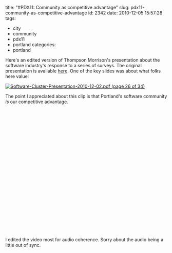 title: "#PDX11: Community as competitive advantage"
slug: pdx11-community-as-competitive-advantage
id: 2342
date: 2010-12-05 15:57:28
tags: 
- city
- community
- pdx11
- portland
categories: 
- portland

Here's an edited version of Thompson Morrison's presentation about the software industry's response to a series of surveys. The original presentation is available [here](http://pdxeconomicdevelopment.com/docs/software/Software-Cluster-Presentation-2010-12-02.pdf).  One of the key slides was about what folks here value: 

[![](http://www.chesnok.com/daily/wp-content/uploads/2010/12/Software-Cluster-Presentation-2010-12-02.pdf-page-26-of-34.jpg "Software-Cluster-Presentation-2010-12-02.pdf (page 26 of 34)")](http://www.chesnok.com/daily/wp-content/uploads/2010/12/Software-Cluster-Presentation-2010-12-02.pdf-page-26-of-34.jpg)

The point I appreciated about this clip is that Portland's software community *is* our competitive advantage.

<object width="480" height="385"><param name="movie" value="http://www.youtube.com/v/HFSGRvVNfpA?fs=1&amp;hl=en_US"></param><param name="allowFullScreen" value="true"></param><param name="allowscriptaccess" value="always"></param><embed src="http://www.youtube.com/v/HFSGRvVNfpA?fs=1&amp;hl=en_US" type="application/x-shockwave-flash" allowscriptaccess="always" allowfullscreen="true" width="480" height="385"></embed></object>

I edited the video most for audio coherence. Sorry about the audio being a little out of sync.
